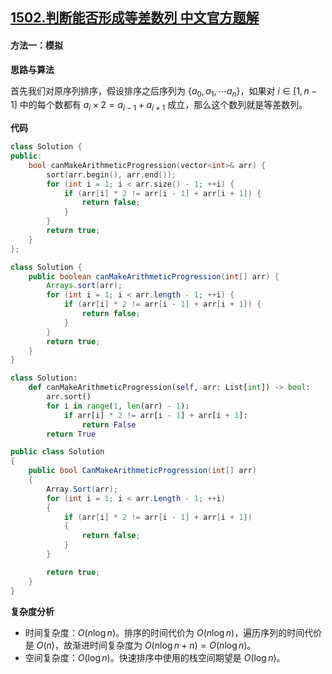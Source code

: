 ## [1502.判断能否形成等差数列 中文官方题解](https://leetcode.cn/problems/can-make-arithmetic-progression-from-sequence/solutions/100000/pan-duan-neng-fou-xing-cheng-deng-chai-shu-lie-by-)

#### 方法一：模拟

**思路与算法**

首先我们对原序列排序，假设排序之后序列为 $\{ a_0, a_1, \cdots a_n \}$，如果对 $i \in [1, n - 1]$ 中的每个数都有 $a_i \times 2 = a_{i - 1} + a_{i + 1}$ 成立，那么这个数列就是等差数列。

**代码**

```cpp [sol1-C++]
class Solution {
public:
    bool canMakeArithmeticProgression(vector<int>& arr) {
        sort(arr.begin(), arr.end());
        for (int i = 1; i < arr.size() - 1; ++i) {
            if (arr[i] * 2 != arr[i - 1] + arr[i + 1]) {
                return false;
            }
        }
        return true;
    }
};
```

```Java [sol1-Java]
class Solution {
    public boolean canMakeArithmeticProgression(int[] arr) {
        Arrays.sort(arr);
        for (int i = 1; i < arr.length - 1; ++i) {
            if (arr[i] * 2 != arr[i - 1] + arr[i + 1]) {
                return false;
            }
        }
        return true;
    }
}
```

```python [sol1-Python3]
class Solution:
    def canMakeArithmeticProgression(self, arr: List[int]) -> bool:
        arr.sort()
        for i in range(1, len(arr) - 1):
            if arr[i] * 2 != arr[i - 1] + arr[i + 1]:
                return False
        return True
```

```csharp [sol1-C#]
public class Solution 
{
    public bool CanMakeArithmeticProgression(int[] arr) 
    {
        Array.Sort(arr);
        for (int i = 1; i < arr.Length - 1; ++i)
        {
            if (arr[i] * 2 != arr[i - 1] + arr[i + 1]) 
            {
                return false;
            }
        }

        return true;
    }
}
```

**复杂度分析**

+ 时间复杂度：$O(n \log n)$。排序的时间代价为 $O(n \log n)$，遍历序列的时间代价是 $O(n)$，故渐进时间复杂度为 $O(n \log n + n) = O(n \log n)$。
+ 空间复杂度：$O(\log n)$。快速排序中使用的栈空间期望是 $O(\log n)$。
